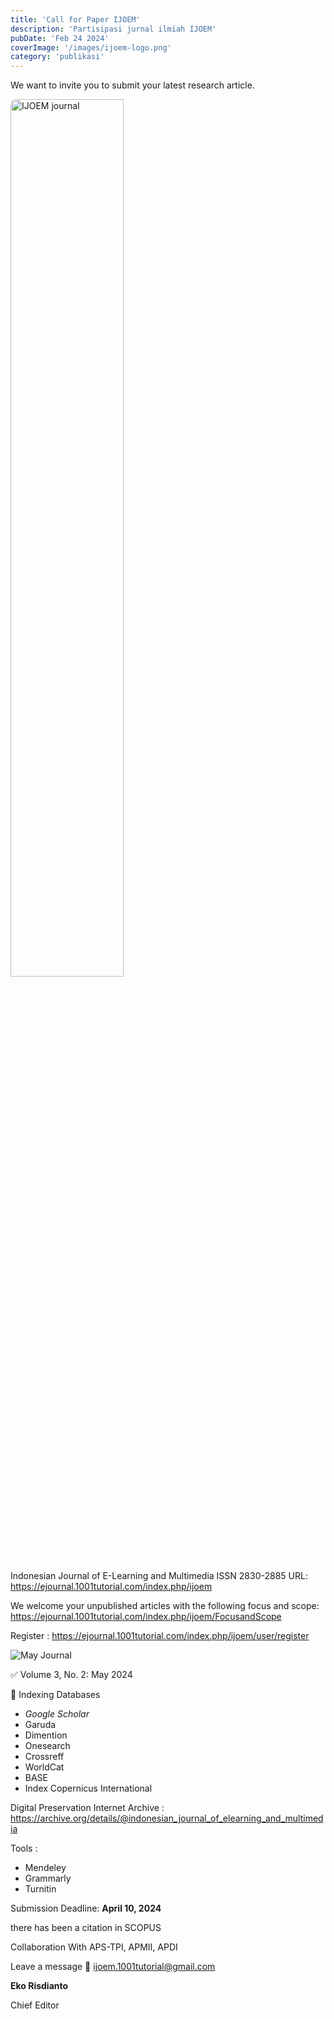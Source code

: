```yaml
---
title: 'Call for Paper IJOEM'
description: 'Partisipasi jurnal ilmiah IJOEM'
pubDate: 'Feb 24 2024'
coverImage: '/images/ijoem-logo.png'
category: 'publikasi'
---
```


We want to invite you to submit your latest research article.

<img src='/images/ijoem-box.png' alt='IJOEM journal' width=60% height=60% style='border-radius:10px'>

Indonesian Journal of E-Learning and Multimedia
ISSN 2830-2885
URL: https://ejournal.1001tutorial.com/index.php/ijoem

We welcome your unpublished articles with the following focus and scope:
https://ejournal.1001tutorial.com/index.php/ijoem/FocusandScope

Register :
https://ejournal.1001tutorial.com/index.php/ijoem/user/register

![May Journal](/images/paper-ijoem.png)

✅ Volume 3, No. 2: May 2024

📶 Indexing Databases
- *Google Scholar*
- Garuda
- Dimention
- Onesearch
- Crossreff
- WorldCat
- BASE
- Index Copernicus International

Digital Preservation
Internet Archive :
https://archive.org/details/@indonesian_journal_of_elearning_and_multimedia

Tools : 
- Mendeley
- Grammarly
- Turnitin

Submission Deadline: **April 10, 2024**

there has been a citation in SCOPUS

Collaboration With APS-TPI, APMII, APDI

Leave a message 
📨 ijoem.1001tutorial@gmail.com

**Eko Risdianto**

Chief Editor

